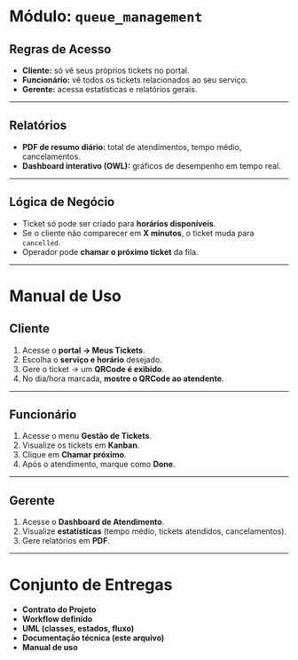 # Módulo: `queue_management`

## Regras de Acesso

- **Cliente:** só vê seus próprios tickets no portal.  
- **Funcionário:** vê todos os tickets relacionados ao seu serviço.  
- **Gerente:** acessa estatísticas e relatórios gerais.  

---

## Relatórios

- **PDF de resumo diário:** total de atendimentos, tempo médio, cancelamentos.  
- **Dashboard interativo (OWL):** gráficos de desempenho em tempo real.  

---

## Lógica de Negócio

- Ticket só pode ser criado para **horários disponíveis**.  
- Se o cliente não comparecer em **X minutos**, o ticket muda para `cancelled`.  
- Operador pode **chamar o próximo ticket** da fila.  

---

# Manual de Uso

## Cliente
1. Acesse o **portal → Meus Tickets**.  
2. Escolha o **serviço e horário** desejado.  
3. Gere o ticket → um **QRCode é exibido**.  
4. No dia/hora marcada, **mostre o QRCode ao atendente**.  

---

## Funcionário
1. Acesse o menu **Gestão de Tickets**.  
2. Visualize os tickets em **Kanban**.  
3. Clique em **Chamar próximo**.  
4. Após o atendimento, marque como **Done**.  

---

## Gerente
1. Acesse o **Dashboard de Atendimento**.  
2. Visualize **estatísticas** (tempo médio, tickets atendidos, cancelamentos).  
3. Gere relatórios em **PDF**.  

---

# Conjunto de Entregas
- **Contrato do Projeto**  
-  **Workflow definido**  
- **UML (classes, estados, fluxo)**  
-  **Documentação técnica (este arquivo)**  
-  **Manual de uso**  

